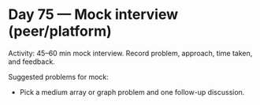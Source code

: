 # Day 75 — Mock interview (peer/platform)

Activity: 45–60 min mock interview. Record problem, approach, time taken, and feedback.

Suggested problems for mock:
- Pick a medium array or graph problem and one follow-up discussion.
